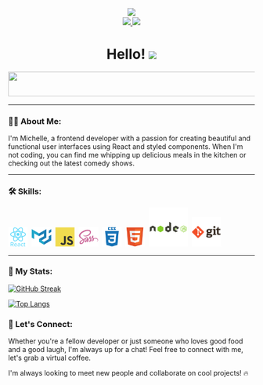 <div id="header" align="center">
<img src="https://media.giphy.com/media/L1R1tvI9svkIWwpVYr/giphy.gif"</img>
</div>
<div id="badges" align="center">
  <a href="https://www.linkedin.com/in/webdev-michelle/">
    <img src="https://img.shields.io/badge/webdev--michelle-2065C3?logo=linkedin&logoColor=white"/>
  </a>
  <a href="https://www.instagram.com/micki_codes/">
    <img src="https://img.shields.io/badge/micki__codes-D52364?logo=instagram&logoColor=white"/>
  </a>
</div>

<h1 align="center">
  Hello!
  <img src="https://media.giphy.com/media/hvRJCLFzcasrR4ia7z/giphy.gif" width="30px"/>
</h1>

<div align="center">
  <img src="https://media.giphy.com/media/fmkYSBlJt3XjNF6p9c/giphy.gif" width="1000" height="50"/>
</div>


---

### :woman_technologist: About Me:

I'm Michelle, a frontend developer with a passion for creating beautiful and functional user interfaces using React and styled components. When I'm not coding, you can find me whipping up delicious meals in the kitchen or checking out the latest comedy shows.

---

### :hammer_and_wrench: Skills:

<div>
  <img src="https://github.com/devicons/devicon/blob/master/icons/react/react-original-wordmark.svg" title="React" alt="React" width="40" height="40"/>&nbsp;
   <img src="https://github.com/devicons/devicon/blob/master/icons/materialui/materialui-original.svg" title="Material UI" alt="Material UI" width="40" height="40"/>&nbsp;
    <img src="https://github.com/devicons/devicon/blob/master/icons/javascript/javascript-original.svg" title="JavaScript" alt="JavaScript" width="40" height="40"/>&nbsp;
    <img src="https://github.com/devicons/devicon/blob/master/icons/sass/sass-original.svg"  title="sass" alt="sass" width="40" height="40"/>&nbsp;
    <img src="https://github.com/devicons/devicon/blob/master/icons/css3/css3-plain-wordmark.svg"  title="CSS3" alt="CSS" width="40" height="40"/>&nbsp;
    <img src="https://github.com/devicons/devicon/blob/master/icons/html5/html5-original.svg" title="HTML5" alt="HTML" width="40" height="40"/>&nbsp;
  <img src="https://github.com/devicons/devicon/blob/master/icons/nodejs/nodejs-original-wordmark.svg" title="NodeJS" alt="NodeJS" width="80" height="80"/>&nbsp;
  <img src="https://github.com/devicons/devicon/blob/master/icons/git/git-original-wordmark.svg" title="Git" **alt="Git" width="60" height="60"/>
</div>


---

### :space_invader: My Stats:

[![GitHub Streak](http://github-readme-streak-stats.herokuapp.com?user=micki-codes&theme=radical)](https://git.io/streak-stats)

[![Top Langs](https://github-readme-stats.vercel.app/api/top-langs/?username=micki-codes&layout=compact&theme=vision-friendly-dark)](https://github.com/anuraghazra/github-readme-stats)

### :handshake: Let's Connect:


Whether you're a fellow developer or just someone who loves good food and a good laugh, I'm always up for a chat! Feel free to connect with me, let's grab a virtual coffee.

I'm always looking to meet new people and collaborate on cool projects! :fire:


